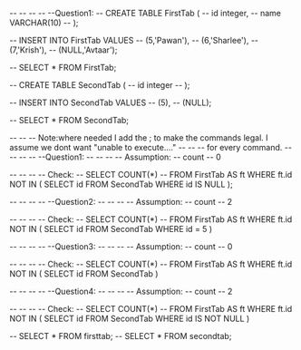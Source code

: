 -- -- -- -- --Question1:
-- CREATE TABLE FirstTab (
--      id integer, 
--      name VARCHAR(10)
-- );

-- INSERT INTO FirstTab VALUES
-- (5,'Pawan'),
-- (6,'Sharlee'),
-- (7,'Krish'),
-- (NULL,'Avtaar');

-- SELECT * FROM FirstTab;

-- CREATE TABLE SecondTab (
--     id integer 
-- );

-- INSERT INTO SecondTab VALUES
-- (5),
-- (NULL);


-- SELECT * FROM SecondTab;



-- -- -- Note:where needed I add the ; to make the commands legal. I assume we dont want "unable to execute...."
-- -- -- for every command.
-- -- -- -- --Question1:
-- -- -- -- Assumption:
-- count
-- 0

-- -- -- -- Check:
-- SELECT COUNT(*) 
-- FROM FirstTab AS ft WHERE ft.id NOT IN ( SELECT id FROM SecondTab WHERE id IS NULL );


-- -- -- -- --Question2:
-- -- -- -- Assumption:
-- count
-- 2

-- -- -- -- Check:
--     SELECT COUNT(*) 
--     FROM FirstTab AS ft WHERE ft.id NOT IN ( SELECT id FROM SecondTab WHERE id = 5 )



-- -- -- -- --Question3:
-- -- -- -- Assumption:
-- count
-- 0

-- -- -- -- Check:
--     SELECT COUNT(*) 
--     FROM FirstTab AS ft WHERE ft.id NOT IN ( SELECT id FROM SecondTab )




-- -- -- -- --Question4:
-- -- -- -- Assumption:
-- count
-- 2

-- -- -- -- Check:
--     SELECT COUNT(*) 
--     FROM FirstTab AS ft WHERE ft.id NOT IN ( SELECT id FROM SecondTab WHERE id IS NOT NULL )








-- SELECT * FROM firsttab;
-- SELECT * FROM secondtab;


